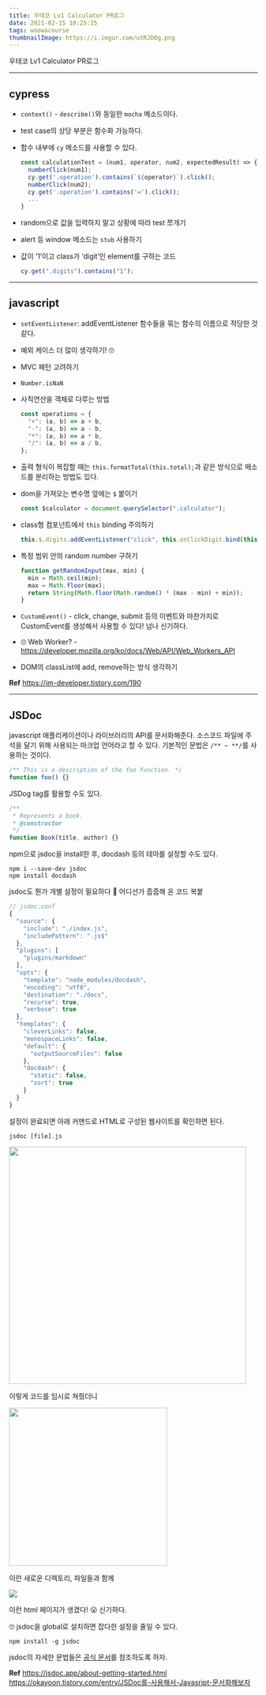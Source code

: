 ```yaml
---
title: 우테코 Lv1 Calculator PR로그
date: 2021-02-15 10:25:15
tags: woowacourse
thumbnailImage: https://i.imgur.com/utRJD0g.png
---
```


우테코 Lv1 Calculator PR로그

<!-- more -->

---

## cypress

- `context()` - `describe()`와 동일한 `mocha` 메소드이다.

- test case의 상당 부분은 함수화 가능하다.

- 함수 내부에 `cy` 메소드를 사용할 수 있다.

  ```jsx
  const calculationTest = (num1, operator, num2, expectedResult) => {
    numberClick(num1);
    cy.get('.operation').contains(`${operator}`).click();
    numberClick(num2);
    cy.get('.operation').contains('=').click();
    ...
  }
  ```

- random으로 값을 입력하지 말고 상황에 따라 test 쪼개기

- alert 등 window 메소드는 `stub` 사용하기

- 값이 ‘1’이고 class가 ‘digit’인 element를 구하는 코드

  ```jsx
  cy.get(".digits").contains("1");
  ```

---

## javascript

- `setEventListener`: addEventListener 함수들을 묶는 함수의 이름으로 적당한 것 같다.

- 예외 케이스 더 많이 생각하기! 🙄

- MVC 패턴 고려하기

- `Number.isNaN`

- 사칙연산을 객체로 다루는 방법

  ```jsx
  const operations = {
    "+": (a, b) => a + b,
    "-": (a, b) => a - b,
    "*": (a, b) => a * b,
    "/": (a, b) => a / b,
  };
  ```

- 출력 형식이 복잡할 때는 `this.formatTotal(this.total);`과 같은 방식으로 메소드를 분리하는 방법도 있다.

- dom을 가져오는 변수명 앞에는 `$` 붙이기

  ```jsx
  const $calculator = document.querySelector(".calculator");
  ```

- class형 컴포넌트에서 `this` binding 주의하기

  ```jsx
  this.$.digits.addEventListener("click", this.onClickDigit.bind(this));
  ```

- 특정 범위 안의 random number 구하기

  ```jsx
  function getRandomInput(max, min) {
    min = Math.ceil(min);
    max = Math.floor(max);
    return String(Math.floor(Math.random() * (max - min) + min));
  }
  ```

- `CustomEvent()` - click, change, submit 등의 이벤트와 마찬가지로 CustomEvent를 생성해서 사용할 수 있다! 넘나 신기하다.

- 🙄 Web Worker? - https://developer.mozilla.org/ko/docs/Web/API/Web_Workers_API

- DOM의 classList에 add, remove하는 방식 생각하기

**Ref**
https://im-developer.tistory.com/190

---

## JSDoc

javascript 애플리케이션이나 라이브러리의 API를 문서화해준다. 소스코드 파일에 주석을 달기 위해 사용되는 마크업 언어라고 할 수 있다.
기본적인 문법은 `/** ~ **/`를 사용하는 것이다.

```jsx
/** This is a description of the foo function. */
function foo() {}
```

JSDog tag를 활용할 수도 있다.

```jsx
/**
 * Represents a book.
 * @constructor
 */
function Book(title, author) {}
```

npm으로 jsdoc을 install한 후, docdash 등의 테마를 설정할 수도 있다.

```shell
npm i --save-dev jsdoc
npm install docdash
```

jsdoc도 뭔가 개별 설정이 필요하다 😬 어디선가 줍줍해 온 코드 복붙

```jsx
// jsdoc.conf
{
  "source": {
    "include": "./index.js",
    "includePattern": ".js$"
  },
  "plugins": [
    "plugins/markdown"
  ],
  "opts": {
    "template": "node_modules/docdash",
    "encoding": "utf8",
    "destination": "./docs",
    "recurse": true,
    "verbose": true
  },
  "templates": {
    "cleverLinks": false,
    "monospaceLinks": false,
    "default": {
      "outputSourceFiles": false
    },
    "docdash": {
      "static": false,
      "sort": true
    }
  }
}
```

설정이 완료되면 아래 커맨드로 HTML로 구성된 웹사이트를 확인하면 된다.

```shell
jsdoc [file].js
```

<img src="01.png" width="480px" />

이렇게 코드를 임시로 쳐줬더니

<img src="02.png" width="320px" />

이런 새로운 디렉토리, 파일들과 함께

<img src="03.png" />

이런 html 페이지가 생겼다! 😮 신기하다.

🙄 jsdoc을 global로 설치하면 잡다한 설정을 줄일 수 있다.

```shell
npm install -g jsdoc
```

jsdoc의 자세한 문법들은 [공식 문서](https://jsdoc.app/)를 참조하도록 하자.

**Ref**
https://jsdoc.app/about-getting-started.html
https://okayoon.tistory.com/entry/JSDoc를-사용해서-Javasript-문서화해보자
